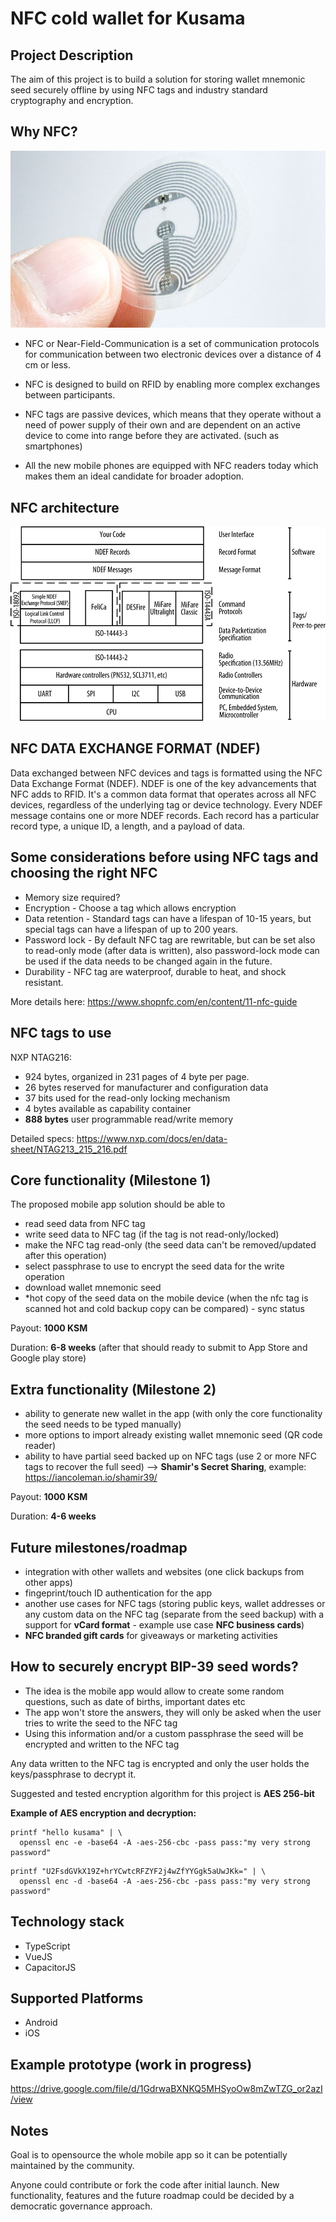 # NFC cold wallet for Kusama

## Project Description
The aim of this project is to build a solution for storing wallet mnemonic seed securely offline by using NFC tags and industry standard cryptography and encryption.

## Why NFC?
![nfc_ref_arch](nfc.jpg)
- NFC or Near-Field-Communication is a set of communication protocols for communication between two electronic devices over a distance of 4 cm or less.

- NFC is designed to build on RFID by enabling more complex exchanges between participants.

- NFC tags are passive devices, which means that they operate without a need of power supply of their own and are dependent on an active device to come into range before they are activated. (such as smartphones)

- All the new mobile phones are equipped with NFC readers today which makes them an ideal candidate for broader adoption.

## NFC architecture
![nfc_ref_arch](nfc_arch.jpg)

## NFC DATA EXCHANGE FORMAT (NDEF)
Data exchanged between NFC devices and tags is formatted using the NFC Data Exchange Format (NDEF). NDEF is one of the key advancements that NFC adds to RFID. It's a common data format that operates across all NFC devices, regardless of the underlying tag or device technology. Every NDEF message contains one or more NDEF records. Each record has a particular record type, a unique ID, a length, and a payload of data.

## Some considerations before using NFC tags and choosing the right NFC
- Memory size required?
- Encryption - Choose a tag which allows encryption
- Data retention - Standard tags can have a lifespan of 10-15 years, but special tags can have a lifespan of up to 200 years.
- Password lock - By default NFC tag are rewritable, but can be set also to read-only mode (after data is written), also password-lock mode can be used if the data needs to be changed again in the future.
- Durability - NFC tag are waterproof, durable to heat, and shock resistant.

More details here: https://www.shopnfc.com/en/content/11-nfc-guide

## NFC tags to use
NXP NTAG216: 
- 924 bytes, organized in 231 pages of 4 byte per page.
- 26 bytes reserved for manufacturer and configuration data
- 37 bits used for the read-only locking mechanism
- 4 bytes available as capability container
- **888 bytes** user programmable read/write memory

Detailed specs:
https://www.nxp.com/docs/en/data-sheet/NTAG213_215_216.pdf


## Core functionality (Milestone 1)
The proposed mobile app solution should be able to
- read seed data from NFC tag
- write seed data to NFC tag (if the tag is not read-only/locked)
- make the NFC tag read-only (the seed data can't be removed/updated after this operation)
- select passphrase to use to encrypt the seed data for the write operation
- download wallet mnemonic seed 
- *hot copy of the seed data on the mobile device (when the nfc tag is scanned hot and cold backup copy can be compared) - sync status

Payout: **1000 KSM**

Duration: **6-8 weeks** (after that should ready to submit to App Store and Google play store)

## Extra functionality (Milestone 2)
- ability to generate new wallet in the app (with only the core functionality the seed needs to be typed manually)
- more options to import already existing wallet mnemonic seed (QR code reader)
- ability to have partial seed backed up on NFC tags (use 2 or more NFC tags to recover the full seed) --> **Shamir's Secret Sharing**, example: https://iancoleman.io/shamir39/

Payout: **1000 KSM**

Duration: **4-6 weeks**

## Future milestones/roadmap
- integration with other wallets and websites (one click backups from other apps)
- fingeprint/touch ID authentication for the app
- another use cases for NFC tags (storing public keys, wallet addresses or any custom data on the NFC tag (separate from the seed backup) with a support for **vCard format** - example use case **NFC business cards**)
- **NFC branded gift cards** for giveaways or marketing activities

## How to securely encrypt BIP-39 seed words?
- The idea is the mobile app would allow to create some random questions, such as date of births, important dates etc
- The app won't store the answers, they will only be asked when the user tries to write the seed to the NFC tag
- Using this information and/or a custom passphrase the seed will be encrypted and written to the NFC tag 

Any data written to the NFC tag is encrypted and only the user holds the keys/passphrase to decrypt it.

Suggested and tested encryption algorithm for this project is **AES 256-bit**

**Example of AES encryption and decryption:**

```
printf "hello kusama" | \
  openssl enc -e -base64 -A -aes-256-cbc -pass pass:"my very strong password"
```

```
printf "U2FsdGVkX19Z+hrYCwtcRFZYF2j4wZfYYGgk5aUwJKk=" | \
  openssl enc -d -base64 -A -aes-256-cbc -pass pass:"my very strong password"
```

## Technology stack
- TypeScript
- VueJS
- CapacitorJS

## Supported Platforms
- Android 
- iOS

## Example prototype (work in progress)
https://drive.google.com/file/d/1GdrwaBXNKQ5MHSyoOw8mZwTZG_or2azI/view

## Notes
Goal is to opensource the whole mobile app so it can be potentially maintained by the community.

Anyone could contribute or fork the code after initial launch.
New functionality, features and the future roadmap could be decided by a democratic governance approach.
